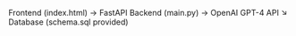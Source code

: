 Frontend (index.html) → FastAPI Backend (main.py) → OpenAI GPT-4 API
                                   ↘ Database (schema.sql provided)
